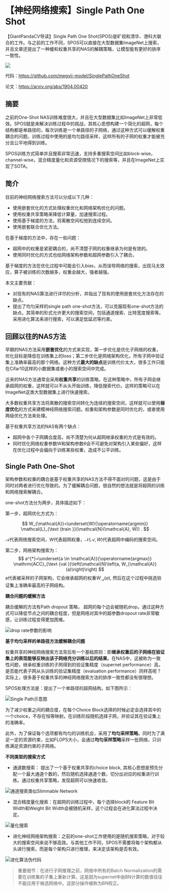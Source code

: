# 【神经网络搜索】Single Path One Shot

【GiantPandaCV导读】Single Path One Shot(SPOS)是旷视和清华、港科大联合的工作。与之前的工作不同，SPOS可以直接在大型数据集ImageNet上搜索，并且文章还提出了一种缓和权重共享的NAS的解耦策略，让模型能有更好的排序一致性。

![](https://img-blog.csdnimg.cn/20210406084948885.png)

代码：https://github.com/megvii-model/SinglePathOneShot

论文：https://arxiv.org/abs/1904.00420

## 摘要

之前的One-Shot NAS训练难度很大，并且在大型数据集比如ImageNet上非常低效。SPOS就是来解决训练过程中的挑战，其核心思想构建一个简化的超网，每个结构都是单路径的，每次训练是一个单路径的子网络，通过这种方式可以缓解权重耦合的问题。训练过程中使用的是均匀路径采样，这样所有的子网的权重才能被充分且公平地得到训练。

SPOS训练方式简单并且搜索非常迅速，支持多重搜索空间比如block-wise， channel-wise，混合精度量化和资源受限情况下的搜索等，并且在ImageNet上实现了SOTA。



## 简介

目前的神经网络搜索方法可以分成以下几种：

- 使用嵌套优化的方式处理权重优化和网络架构优化的问题。
- 使用权重共享策略来降低计算量，加速搜索过程。
- 使用基于梯度的方法，将离散空间松弛到连续空间。
- 使用嵌套联合优化方法。

在基于梯度的方法中，存在一些问题：

- 超网中的权重是紧密耦合的，尚不清楚子网的权重继承为何是有效的。
- 使用同时优化的方式也给网络架构参数和超网参数引入了耦合。

基于梯度的方法在优化过程中可能会引入bias，从而误导网络的搜索，出现马太效应，算子被训练的次数越多，权重会越大，强者越强。

本文主要贡献：

- 对现有的NAS算法进行详尽的分析，并指出了现有的使用嵌套优化方法存在的缺点。
- 提出了均匀采样的single path one-shot方法，可以克服现有one-shot方法的缺点。其简单的形式允许更大的搜索空间，包括通道搜索、比特宽度搜索等。采用进化算法来进行搜索，可以满足低延迟等约束。



## 回顾以往的NAS方法

早期的NAS方法采用**嵌套优化**的方式来实现，第一步优化是优化子网络的权重，优化目标是降低在训练集上的loss；第二步优化是网络架构优化，所有子网中验证集上准确率最高的那个网络。这种方式**最大的缺点**是训练代价太大，很多工作只能在Cifar10这样的小数据集或者小的搜索空间中完成。

近来的NAS方法通常会采用**权重共享**的训练策略，在这种策略中，所有子网会继承超网的权重，这样就可以不从头开始训练，降低搜索代价。这样的策略可以在ImageNet这类大型数据集上进行快速搜索。

大多数权重共享方法将离散的搜索空间转化为连续的搜索空间，这样就可以使用**梯度优化**的方式来建模神经网络搜索问题。权重和架构参数是同时优化的，或者使用两级优化方法来处理。

基于权重共享方法的NAS有两个缺点：

- 超网中各个子网耦合度高，尚不清楚为何从超网继承权重的方式是有效的。
- 同时优化网络权重参数W和架构参数θ会不可避免对架构引入某些偏好，这样在优化过程中会偏向于训练某些权重，造成不公平训练。



## Single Path One-Shot

架构参数和权重的耦合是基于权重共享的NAS方法不得不面对的问题，这是由于同时对两者进行优化导致的。为了缓解耦合问题，很自然的想法就是将超网的训练和网络搜索解耦合。

one-shot方法分为两步，具体描述如下：

第一步，超网优化方式为：


$$
W_{\mathcal{A}}=\underset{W}{\operatorname{argmin}} \mathcal{L}_{\text {train }}(\mathcal{N}(\mathcal{A}, W)) .
$$

$\mathcal{A}$代表网络搜索空间，W代表超网权重，$\mathcal{N}(\mathcal{A}, W)$代表超网中编码的搜索空间。

第二步，网络架构搜索为：
$$
a^{*}=\underset{a \in \mathcal{A}}{\operatorname{argmax}} \mathrm{ACC}_{\text {val }}\left(\mathcal{N}\left(a, W_{\mathcal{A}}(a)\right)\right)
$$
a代表被采样的子网架构，它会继承超网的权重$W_{\mathcal{A}}(a)$,  然后在这个过程中挑选验证集上准确率最高的子网结构。

**耦合问题的缓解方法**

耦合缓解的方法有Path dropout 策略， 超网的每个边会被随机drop。通过这种方式可以降低节点之间的耦合程度，但是网络对其中的超参数dropout rate非常敏感，让训练过程变得更加困难。

![drop rate参数的影响](https://img-blog.csdnimg.cn/20210413105520579.png?x-oss-process=image/watermark,type_ZmFuZ3poZW5naGVpdGk,shadow_10,text_aHR0cHM6Ly9ibG9nLmNzZG4ubmV0L0REX1BQX0pK,size_16,color_FFFFFF,t_70)

**基于均匀采样的单路径方法缓解耦合问题**

权重共享的神经网络搜索方法背后有一个基础原则：即**继承权重后的子网络在验证集上的表现能够反映出该子网络充分训练以后的结果**。在NAS中，这被称为一致性问题，继承权重训练的子网得到的验证集精度（supernet performance）高，是否能代表子网从头训练的验证集精度（evaluation performance）同样高呢？实际上，很多基于权重共享的神经网络搜索方法的排序一致性都没有很理想。

SPOS处理方法是：提出了一个单路径的超网结构，如下图所示：

![Single Path示意图](https://img-blog.csdnimg.cn/20210413110942924.png?x-oss-process=image/watermark,type_ZmFuZ3poZW5naGVpdGk,shadow_10,text_aHR0cHM6Ly9ibG9nLmNzZG4ubmV0L0REX1BQX0pK,size_16,color_FFFFFF,t_70)

为了减少权重之间的耦合度，在每个Choice Block选择的时候必定会选择其中的一个choice，不存在恒等映射。在训练阶段随机选择子网，并验证其在验证集上的准确率。

此外，为了保证每个选项都有均匀的训练机会，采用了**均匀采样策略**。同时为了满足一定的资源约束，比如FLOPS大小，会通过**均匀采样策略**采样一批网络，只训练满足资源约束的子网络。

**不同类型的搜索方式**

- 通道数搜索： 提出了一个基于权重共享的choice block, 其核心思想是预先分配一个最大通道个数的，然后随机选择通道个数，切分出对应的权重进行训练。通过权重共享策略，发现超网可以快速收敛。

![通道搜索类似Slimmable Network](https://img-blog.csdnimg.cn/20210413130412994.png?x-oss-process=image/watermark,type_ZmFuZ3poZW5naGVpdGk,shadow_10,text_aHR0cHM6Ly9ibG9nLmNzZG4ubmV0L0REX1BQX0pK,size_16,color_FFFFFF,t_70)

- 混合精度量化搜索：在超网的训练过程中，每个选择block的 Feature Bit Width和Weight Bit Width会被随机采样，这个过程会在进化算法过程中决定。

![量化搜索](https://img-blog.csdnimg.cn/20210413130451301.png?x-oss-process=image/watermark,type_ZmFuZ3poZW5naGVpdGk,shadow_10,text_aHR0cHM6Ly9ibG9nLmNzZG4ubmV0L0REX1BQX0pK,size_16,color_FFFFFF,t_70)

- 进化神经网络架构搜索：之前的one-shot工作使用的是随机搜索策略，对于较大的搜索空间来说不够高效。与其他工作不同，SPOS不需要将每个架构都从头进行搜索，而是每个架构只进行推理，来决定该架构是否有效。

![进化算法伪代码](https://img-blog.csdnimg.cn/20210413131159323.png?x-oss-process=image/watermark,type_ZmFuZ3poZW5naGVpdGk,shadow_10,text_aHR0cHM6Ly9ibG9nLmNzZG4ubmV0L0REX1BQX0pK,size_16,color_FFFFFF,t_70)

> 重要细节：在进行子网推理之前，网络中所有的Batch Normalization的需要在训练集的子集上重新计算。这是因为supernet中由BN计算的数值往往不能应用于候选网络中。这部分操作被称为BN校正。















